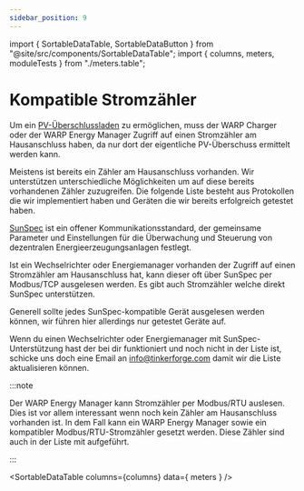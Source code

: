 ```yaml
---
sidebar_position: 9
---
```


import { SortableDataTable, SortableDataButton } from "@site/src/components/SortableDataTable";
import { columns, meters, moduleTests } from "./meters.table";

# Kompatible Stromzähler

Um ein [PV-Überschlussladen](warp_charger/pv_excess_charging) zu ermöglichen, muss
der WARP Charger oder der WARP Energy Manager Zugriff auf einen Stromzähler am Hausanschluss haben,
da nur dort der eigentliche PV-Überschuss ermittelt werden kann.

Meistens ist bereits ein Zähler am Hausanschluss vorhanden. Wir unterstützen unterschiedliche Möglichkeiten
um auf diese bereits vorhandenen Zähler zuzugreifen. Die folgende Liste besteht aus Protokollen die wir
implementiert haben und Geräten die wir bereits erfolgreich getestet haben.

[SunSpec](https://sunspec.org/sunspec-modbus-specifications/) ist ein offener Kommunikationsstandard, der gemeinsame Parameter und Einstellungen für die Überwachung und Steuerung von dezentralen Energieerzeugungsanlagen festlegt.

Ist ein Wechselrichter oder Energiemanager vorhanden der Zugriff auf einen Stromzähler am Hausanschluss hat, kann dieser oft über SunSpec per Modbus/TCP ausgelesen werden. Es gibt auch Stromzähler welche direkt SunSpec unterstützen.

Generell sollte jedes SunSpec-kompatible Gerät ausgelesen werden können, wir führen hier allerdings nur getestet Geräte auf.

Wenn du einen Wechselrichter oder Energiemanager mit SunSpec-Unterstützung hast der bei dir funktioniert und noch nicht in der Liste ist, schicke uns doch eine Email an [info@tinkerforge.com](mailto://info@tinkerforge.com) damit wir die Liste aktualisieren können.

:::note

Der WARP Energy Manager kann Stromzähler per Modbus/RTU auslesen. Dies ist vor allem interessant wenn noch kein
Zähler am Hausanschluss vorhanden ist. In dem Fall kann ein WARP Energy Manager sowie ein kompatibler
Modbus/RTU-Stromzähler gesetzt werden. Diese Zähler sind auch in der Liste mit aufgeführt.

:::

<SortableDataTable
  columns={columns}
  data={ meters }
/>

<SortableDataButton
  text="Füge neuen Stromzähler hinzu"
  editUrl="https://github.com/Tinkerforge/warp-charger/blob/master/docs.warp-charger.com/docs/meters.table.js"
/>
